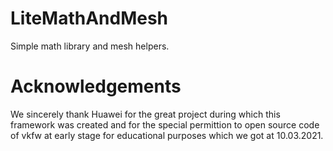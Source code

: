 # LiteMathAndMesh
Simple math library and mesh helpers.

# Acknowledgements

We sincerely thank Huawei for the great project during which this framework was created and for the special permittion to open source code of vkfw at early stage for educational purposes which we got at 10.03.2021.
